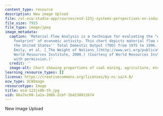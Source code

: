 ```yaml
---
content_type: resource
description: New image Upload
file: /ol-ocw-studio-app/courses/esd-123j-systems-perspectives-on-industrial-ecology-spring-2006/86a7ec081a2a208b2cbf1bd238012674_esd-123js06-th.jpg
file_size: 7915
file_type: image/jpeg
image_metadata:
  caption: 'Material Flow Analysis is a technique for evaluating the "environmental
    footprint" of economic activity. This chart depicts material flow components of
    the United States'' Total Domestic Output (TDO) from 1975 to 1996. (Source: Matthews,
    Emily, et al. [_The Weight of Nations_](http://www.wri.org/publication/weight-nations).
    World Resources Institute, 2000.) (Courtesy of World Resources Institute. Used
    with permission.)'
  credit: ''
  image-alt: Chart showing proportions of coal mining, agriculture, etc.
learning_resource_types: []
license: https://creativecommons.org/licenses/by-nc-sa/4.0/
ocw_type: OCWImage
resourcetype: Image
title: esd-123js06-th.jpg
uid: 86a7ec08-1a2a-208b-2cbf-1bd238012674
---
```

New image Upload